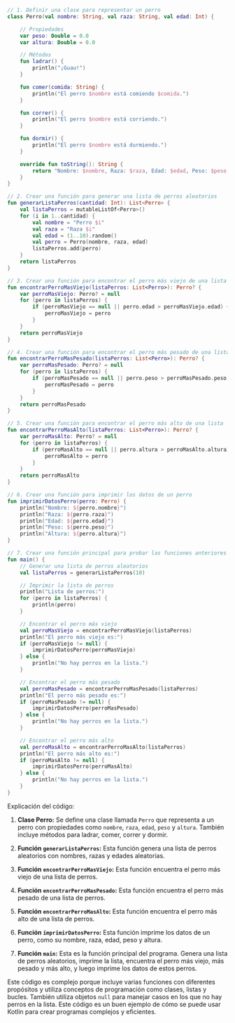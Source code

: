 ```kotlin
// 1. Definir una clase para representar un perro
class Perro(val nombre: String, val raza: String, val edad: Int) {

    // Propiedades
    var peso: Double = 0.0
    var altura: Double = 0.0

    // Métodos
    fun ladrar() {
        println("¡Guau!")
    }

    fun comer(comida: String) {
        println("El perro $nombre está comiendo $comida.")
    }

    fun correr() {
        println("El perro $nombre está corriendo.")
    }

    fun dormir() {
        println("El perro $nombre está durmiendo.")
    }

    override fun toString(): String {
        return "Nombre: $nombre, Raza: $raza, Edad: $edad, Peso: $peso, Altura: $altura"
    }
}

// 2. Crear una función para generar una lista de perros aleatorios
fun generarListaPerros(cantidad: Int): List<Perro> {
    val listaPerros = mutableListOf<Perro>()
    for (i in 1..cantidad) {
        val nombre = "Perro $i"
        val raza = "Raza $i"
        val edad = (1..10).random()
        val perro = Perro(nombre, raza, edad)
        listaPerros.add(perro)
    }
    return listaPerros
}

// 3. Crear una función para encontrar el perro más viejo de una lista
fun encontrarPerroMasViejo(listaPerros: List<Perro>): Perro? {
    var perroMasViejo: Perro? = null
    for (perro in listaPerros) {
        if (perroMasViejo == null || perro.edad > perroMasViejo.edad) {
            perroMasViejo = perro
        }
    }
    return perroMasViejo
}

// 4. Crear una función para encontrar el perro más pesado de una lista
fun encontrarPerroMasPesado(listaPerros: List<Perro>): Perro? {
    var perroMasPesado: Perro? = null
    for (perro in listaPerros) {
        if (perroMasPesado == null || perro.peso > perroMasPesado.peso) {
            perroMasPesado = perro
        }
    }
    return perroMasPesado
}

// 5. Crear una función para encontrar el perro más alto de una lista
fun encontrarPerroMasAlto(listaPerros: List<Perro>): Perro? {
    var perroMasAlto: Perro? = null
    for (perro in listaPerros) {
        if (perroMasAlto == null || perro.altura > perroMasAlto.altura) {
            perroMasAlto = perro
        }
    }
    return perroMasAlto
}

// 6. Crear una función para imprimir los datos de un perro
fun imprimirDatosPerro(perro: Perro) {
    println("Nombre: ${perro.nombre}")
    println("Raza: ${perro.raza}")
    println("Edad: ${perro.edad}")
    println("Peso: ${perro.peso}")
    println("Altura: ${perro.altura}")
}

// 7. Crear una función principal para probar las funciones anteriores
fun main() {
    // Generar una lista de perros aleatorios
    val listaPerros = generarListaPerros(10)

    // Imprimir la lista de perros
    println("Lista de perros:")
    for (perro in listaPerros) {
        println(perro)
    }

    // Encontrar el perro más viejo
    val perroMasViejo = encontrarPerroMasViejo(listaPerros)
    println("El perro más viejo es:")
    if (perroMasViejo != null) {
        imprimirDatosPerro(perroMasViejo)
    } else {
        println("No hay perros en la lista.")
    }

    // Encontrar el perro más pesado
    val perroMasPesado = encontrarPerroMasPesado(listaPerros)
    println("El perro más pesado es:")
    if (perroMasPesado != null) {
        imprimirDatosPerro(perroMasPesado)
    } else {
        println("No hay perros en la lista.")
    }

    // Encontrar el perro más alto
    val perroMasAlto = encontrarPerroMasAlto(listaPerros)
    println("El perro más alto es:")
    if (perroMasAlto != null) {
        imprimirDatosPerro(perroMasAlto)
    } else {
        println("No hay perros en la lista.")
    }
}
```

Explicación del código:

1. **Clase Perro:** Se define una clase llamada `Perro` que representa a un perro con propiedades como `nombre`, `raza`, `edad`, `peso` y `altura`. También incluye métodos para ladrar, comer, correr y dormir.

2. **Función `generarListaPerros`:** Esta función genera una lista de perros aleatorios con nombres, razas y edades aleatorias.

3. **Función `encontrarPerroMasViejo`:** Esta función encuentra el perro más viejo de una lista de perros.

4. **Función `encontrarPerroMasPesado`:** Esta función encuentra el perro más pesado de una lista de perros.

5. **Función `encontrarPerroMasAlto`:** Esta función encuentra el perro más alto de una lista de perros.

6. **Función `imprimirDatosPerro`:** Esta función imprime los datos de un perro, como su nombre, raza, edad, peso y altura.

7. **Función `main`:** Esta es la función principal del programa. Genera una lista de perros aleatorios, imprime la lista, encuentra el perro más viejo, más pesado y más alto, y luego imprime los datos de estos perros.

Este código es complejo porque incluye varias funciones con diferentes propósitos y utiliza conceptos de programación como clases, listas y bucles. También utiliza objetos `null` para manejar casos en los que no hay perros en la lista. Este código es un buen ejemplo de cómo se puede usar Kotlin para crear programas complejos y eficientes.
